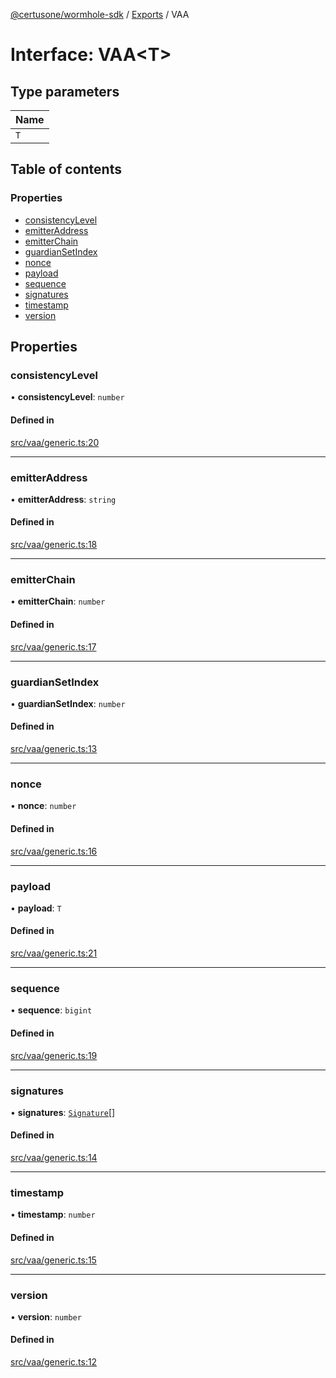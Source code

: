 [@certusone/wormhole-sdk](../README.md) / [Exports](../modules.md) / VAA

# Interface: VAA<T\>

## Type parameters

| Name |
| :------ |
| `T` |

## Table of contents

### Properties

- [consistencyLevel](VAA.md#consistencylevel)
- [emitterAddress](VAA.md#emitteraddress)
- [emitterChain](VAA.md#emitterchain)
- [guardianSetIndex](VAA.md#guardiansetindex)
- [nonce](VAA.md#nonce)
- [payload](VAA.md#payload)
- [sequence](VAA.md#sequence)
- [signatures](VAA.md#signatures)
- [timestamp](VAA.md#timestamp)
- [version](VAA.md#version)

## Properties

### consistencyLevel

• **consistencyLevel**: `number`

#### Defined in

[src/vaa/generic.ts:20](https://github.com/wormhole-foundation/wormhole/blob/7bc96a1e/sdk/js/src/vaa/generic.ts#L20)

___

### emitterAddress

• **emitterAddress**: `string`

#### Defined in

[src/vaa/generic.ts:18](https://github.com/wormhole-foundation/wormhole/blob/7bc96a1e/sdk/js/src/vaa/generic.ts#L18)

___

### emitterChain

• **emitterChain**: `number`

#### Defined in

[src/vaa/generic.ts:17](https://github.com/wormhole-foundation/wormhole/blob/7bc96a1e/sdk/js/src/vaa/generic.ts#L17)

___

### guardianSetIndex

• **guardianSetIndex**: `number`

#### Defined in

[src/vaa/generic.ts:13](https://github.com/wormhole-foundation/wormhole/blob/7bc96a1e/sdk/js/src/vaa/generic.ts#L13)

___

### nonce

• **nonce**: `number`

#### Defined in

[src/vaa/generic.ts:16](https://github.com/wormhole-foundation/wormhole/blob/7bc96a1e/sdk/js/src/vaa/generic.ts#L16)

___

### payload

• **payload**: `T`

#### Defined in

[src/vaa/generic.ts:21](https://github.com/wormhole-foundation/wormhole/blob/7bc96a1e/sdk/js/src/vaa/generic.ts#L21)

___

### sequence

• **sequence**: `bigint`

#### Defined in

[src/vaa/generic.ts:19](https://github.com/wormhole-foundation/wormhole/blob/7bc96a1e/sdk/js/src/vaa/generic.ts#L19)

___

### signatures

• **signatures**: [`Signature`](Signature.md)[]

#### Defined in

[src/vaa/generic.ts:14](https://github.com/wormhole-foundation/wormhole/blob/7bc96a1e/sdk/js/src/vaa/generic.ts#L14)

___

### timestamp

• **timestamp**: `number`

#### Defined in

[src/vaa/generic.ts:15](https://github.com/wormhole-foundation/wormhole/blob/7bc96a1e/sdk/js/src/vaa/generic.ts#L15)

___

### version

• **version**: `number`

#### Defined in

[src/vaa/generic.ts:12](https://github.com/wormhole-foundation/wormhole/blob/7bc96a1e/sdk/js/src/vaa/generic.ts#L12)
